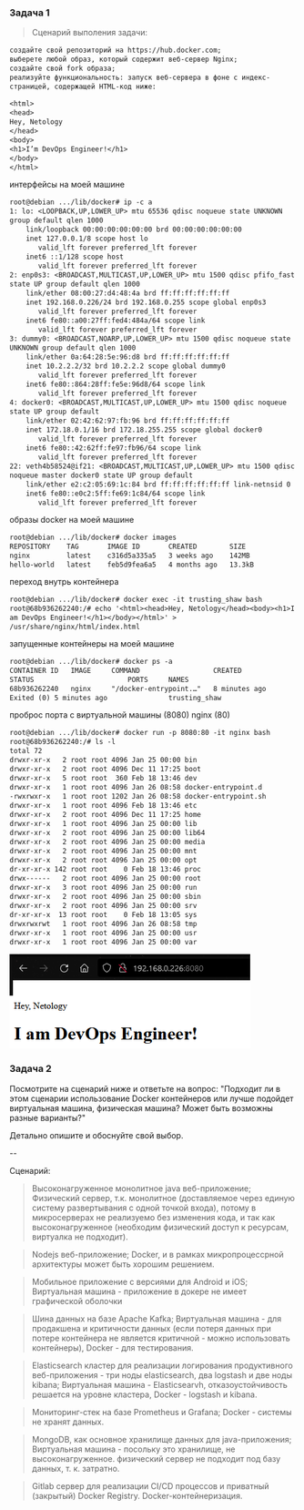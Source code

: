 ### Задача 1 

> Сценарий выполения задачи:

    создайте свой репозиторий на https://hub.docker.com;
    выберете любой образ, который содержит веб-сервер Nginx;
    создайте свой fork образа;
    реализуйте функциональность: запуск веб-сервера в фоне с индекс-страницей, содержащей HTML-код ниже:

````
<html>
<head>
Hey, Netology
</head>
<body>
<h1>I’m DevOps Engineer!</h1>
</body>
</html>
````

интерфейсы на моей машине
````
root@debian .../lib/docker# ip -c a
1: lo: <LOOPBACK,UP,LOWER_UP> mtu 65536 qdisc noqueue state UNKNOWN group default qlen 1000
    link/loopback 00:00:00:00:00:00 brd 00:00:00:00:00:00
    inet 127.0.0.1/8 scope host lo
       valid_lft forever preferred_lft forever
    inet6 ::1/128 scope host
       valid_lft forever preferred_lft forever
2: enp0s3: <BROADCAST,MULTICAST,UP,LOWER_UP> mtu 1500 qdisc pfifo_fast state UP group default qlen 1000
    link/ether 08:00:27:d4:48:4a brd ff:ff:ff:ff:ff:ff
    inet 192.168.0.226/24 brd 192.168.0.255 scope global enp0s3
       valid_lft forever preferred_lft forever
    inet6 fe80::a00:27ff:fed4:484a/64 scope link
       valid_lft forever preferred_lft forever
3: dummy0: <BROADCAST,NOARP,UP,LOWER_UP> mtu 1500 qdisc noqueue state UNKNOWN group default qlen 1000
    link/ether 0a:64:28:5e:96:d8 brd ff:ff:ff:ff:ff:ff
    inet 10.2.2.2/32 brd 10.2.2.2 scope global dummy0
       valid_lft forever preferred_lft forever
    inet6 fe80::864:28ff:fe5e:96d8/64 scope link
       valid_lft forever preferred_lft forever
4: docker0: <BROADCAST,MULTICAST,UP,LOWER_UP> mtu 1500 qdisc noqueue state UP group default
    link/ether 02:42:62:97:fb:96 brd ff:ff:ff:ff:ff:ff
    inet 172.18.0.1/16 brd 172.18.255.255 scope global docker0
       valid_lft forever preferred_lft forever
    inet6 fe80::42:62ff:fe97:fb96/64 scope link
       valid_lft forever preferred_lft forever
22: veth4b58524@if21: <BROADCAST,MULTICAST,UP,LOWER_UP> mtu 1500 qdisc noqueue master docker0 state UP group default
    link/ether e2:c2:05:69:1c:84 brd ff:ff:ff:ff:ff:ff link-netnsid 0
    inet6 fe80::e0c2:5ff:fe69:1c84/64 scope link
       valid_lft forever preferred_lft forever

````
образы docker на моей машине
````
root@debian .../lib/docker# docker images
REPOSITORY    TAG       IMAGE ID       CREATED        SIZE
nginx         latest    c316d5a335a5   3 weeks ago    142MB
hello-world   latest    feb5d9fea6a5   4 months ago   13.3kB
````
переход внутрь контейнера
````
root@debian .../lib/docker# docker exec -it trusting_shaw bash
root@68b936262240:/# echo '<html><head>Hey, Netology</head><body><h1>I am DevOps Engineer!</h1></body></html>' > /usr/share/nginx/html/index.html
````
запущенные контейнеры на моей машине
````
root@debian .../lib/docker# docker ps -a
CONTAINER ID   IMAGE     COMMAND                  CREATED             STATUS                       PORTS     NAMES
68b936262240   nginx     "/docker-entrypoint.…"   8 minutes ago       Exited (0) 5 minutes ago               trusting_shaw
```` 
проброс порта с виртуальной машины (8080) nginx (80)
````
root@debian .../lib/docker# docker run -p 8080:80 -it nginx bash
root@68b936262240:/# ls -l
total 72
drwxr-xr-x   2 root root 4096 Jan 25 00:00 bin
drwxr-xr-x   2 root root 4096 Dec 11 17:25 boot
drwxr-xr-x   5 root root  360 Feb 18 13:46 dev
drwxr-xr-x   1 root root 4096 Jan 26 08:58 docker-entrypoint.d
-rwxrwxr-x   1 root root 1202 Jan 26 08:58 docker-entrypoint.sh
drwxr-xr-x   1 root root 4096 Feb 18 13:46 etc
drwxr-xr-x   2 root root 4096 Dec 11 17:25 home
drwxr-xr-x   1 root root 4096 Jan 25 00:00 lib
drwxr-xr-x   2 root root 4096 Jan 25 00:00 lib64
drwxr-xr-x   2 root root 4096 Jan 25 00:00 media
drwxr-xr-x   2 root root 4096 Jan 25 00:00 mnt
drwxr-xr-x   2 root root 4096 Jan 25 00:00 opt
dr-xr-xr-x 142 root root    0 Feb 18 13:46 proc
drwx------   2 root root 4096 Jan 25 00:00 root
drwxr-xr-x   3 root root 4096 Jan 25 00:00 run
drwxr-xr-x   2 root root 4096 Jan 25 00:00 sbin
drwxr-xr-x   2 root root 4096 Jan 25 00:00 srv
dr-xr-xr-x  13 root root    0 Feb 18 13:05 sys
drwxrwxrwt   1 root root 4096 Jan 26 08:58 tmp
drwxr-xr-x   1 root root 4096 Jan 25 00:00 usr
drwxr-xr-x   1 root root 4096 Jan 25 00:00 var
````

 ![Alt text](2022-02-18_170755.png)


### Задача 2

Посмотрите на сценарий ниже и ответьте на вопрос: "Подходит ли в этом сценарии использование Docker контейнеров или лучше подойдет виртуальная машина, физическая машина? Может быть возможны разные варианты?"

Детально опишите и обоснуйте свой выбор.

--

Сценарий:

>   Высоконагруженное монолитное java веб-приложение;
>   Физический сервер, т.к. монолитное (доставляемое через единую систему развертывания с одной точкой входа), потому в микросерверах не реализуемо без изменения кода,
   и так как высоконагруженное (необходим физический доступ к ресурсам, виртуалка не подходит).

>   Nodejs веб-приложение; 
>   Docker, и в рамках микропроцессрной архитектуры может быть хорошим решением.

>   Мобильное приложение c версиями для Android и iOS;
>   Виртуальная машина - приложение в докере не имеет графической оболочки

>   Шина данных на базе Apache Kafka; 
>   Виртуальная машина - для продакшена и критичности данных (если потеря данных при потере контейнера не является критичной - можно использовать контейнеры), 
   Docker - для тестирования.

>   Elasticsearch кластер для реализации логирования продуктивного веб-приложения - три ноды elasticsearch, два logstash и две ноды kibana;
>   Виртуальная машина - Elasticsearvh, отказоустойчивость решается на уровне кластера, 
   Docker - logstash и kibana.

>   Мониторинг-стек на базе Prometheus и Grafana;
>   Docker - системы не хранят данных.

>   MongoDB, как основное хранилище данных для java-приложения;
>   Виртуальная машина - посольку это хранилище, не высоконагруженное.
   физический сервер не подходит под базу данных, т. к. затратно.

>   Gitlab сервер для реализации CI/CD процессов и приватный (закрытый) Docker Registry.
>   Docker-контейнеризация.
